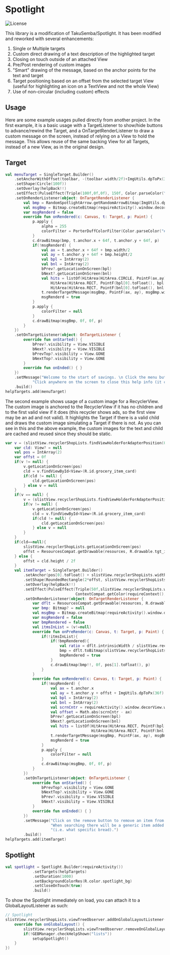 # Spotlight

![License](https://img.shields.io/badge/License-Apache%202.0-blue.svg)


This library is a modification of TakuSemba/Spotlight. It has been modified and reworked with several enhancements:
   1. Single or Multiple targets 
   2. Custom direct drawing of a text description of the highlighted target 
   3. Closing on touch outside of an attached View
   4. Pre/Post rendering of custom images
   5. "Smart" drawing of the message, based on the anchor points for the text and target
   6. Target positioning based on an offset from the selected target View (useful for highlighting an icon on a TextView and not the whole View)
   7. Use of non-circular (including custom) effects

## Usage

Here are some example usages pulled directly from another project. 
In the first example, it is a basic usage with a TargetListener to show/hide buttons to advance/rewind the Target, and a OnTargetRenderListener 
to draw a custom message on the screen, instead of relying on a View to hold the message. This allows reuse of the same backing View for all Targets, 
instead of a new View, as in the original design.

## Target
```kotlin
val menuTarget = SingleTarget.Builder()
    .setAnchorWithOffset(toolbar, -(toolbar.width/2f)+ImgUtils.dpToPx(30), 0f)
    .setShape(Circle(100f))
    .setOverlay(helpBack!!)
    .setEffect(PulseEffect(Triple(100f,0f,0f), 150f, Color.parseColor("#2e7d32"), 2000))
    .setOnRenderListener(object: OnTargetRenderListener {
        val bmp = RandomSpotlightArrow.getRandomArrowBitmap(ImgUtils.dpToPx(96).toFloat(), false, 180f)
        val msgBmp = Bitmap.createBitmap(requireActivity().window.decorView.width,requireActivity().window.decorView.height, Bitmap.Config.ARGB_8888)
        var msgRenderd = false
        override fun onRendered(c: Canvas, t: Target, p: Paint) {
            p.apply {
                alpha = 255
                colorFilter = PorterDuffColorFilter(Color.parseColor("#ffff0000"), PorterDuff.Mode.SRC_IN)
            }
            c.drawBitmap(bmp, t.anchor.x + 64f, t.anchor.y + 64f, p)
            if(!msgRenderd) {
                val ax = t.anchor.x + 64f + bmp.width/2
                val ay = t.anchor.y + 64f + bmp.height/2
                val bpl = IntArray(2)
                val bnl = IntArray(2)
                bPrev?.getLocationOnScreen(bpl)
                bNext?.getLocationOnScreen(bnl)
                val hits = listOf(HitArea(HitArea.CIRCLE, PointF(ax,ay), ImgUtils.dpToPx(64).toFloat()),
                    HitArea(HitArea.RECT, PointF(bpl[0].toFloat(), bpl[1].toFloat()), bPrev!!.width.toFloat(), bPrev!!.height.toFloat()),
                    HitArea(HitArea.RECT, PointF(bnl[0].toFloat(), bnl[1].toFloat()), bNext!!.width.toFloat(), bNext!!.height.toFloat()))
                t.renderTargetMessage(msgBmp, PointF(ax, ay), msgBmp.width - ax - 20, hits)
                msgRenderd = true
            }
            p.apply {
                colorFilter = null
            }
            c.drawBitmap(msgBmp, 0f, 0f, p)
        }
    })
    .setOnTargetListener(object: OnTargetListener {
        override fun onStarted() {
            bPrev?.visibility = View.VISIBLE
            bNext?.visibility = View.VISIBLE
            bPrevTop?.visibility = View.GONE
            bNextTop?.visibility = View.GONE
        }
        override fun onEnded() { }
    })
    .setMessage("Welcome to the start of savings. \n Click the menu button to access your grocery lists, find stores, scan receipts, and more. \n " +
            "Click anywhere on the screen to close this help info (it can be accessed again at anytime from the menu).")
    .build()
helpTargets.add(menuTarget)
```

The second example shows usage of a custom image for a RecyclerView. The custom image is anchored to the RecyclerView if it has no children
and to the first valid view if it does (this recycler shows ads, so the first view may be an ad and not valid). It highlights the Target if
there is a valid child and draws the custom image simulating a Target if there is not.
As you can see in this and the above example, the custom images for the text and child are cached and reused since they should be static.

```kotlin
var v = (slistView.recyclerShopLists.findViewHolderForAdapterPosition(0)?.itemView)
    var cld: View? = null
    val pos = IntArray(2)
    var offst = 0f
    if(v != null) {
        v.getLocationOnScreen(pos)
        cld = v.findViewById<View>(R.id.grocery_item_card)
        if(cld != null) {
            cld.getLocationOnScreen(pos)
        } else v = null
    }
    if(v == null) {
        v = (slistView.recyclerShopLists.findViewHolderForAdapterPosition(1)?.itemView)
        if(v != null) {
            v.getLocationOnScreen(pos)
            cld = v.findViewById<View>(R.id.grocery_item_card)
            if(cld != null) {
                cld.getLocationOnScreen(pos)
            } else v = null
        }
    }
    if(cld==null){
        slistView.recyclerShopLists.getLocationOnScreen(pos)
        offst = ResourcesCompat.getDrawable(resources, R.drawable.tgt_item_list, null)!!.intrinsicHeight / 2f        
    } else {
        offst = cld.height / 2f
    }
    val itemTarget = SingleTarget.Builder()
        .setAnchor(pos[0].toFloat() + slistView.recyclerShopLists.width/2, pos[1].toFloat() + offst)
        .setShape(RoundedRectangle(2*offst, slistView.recyclerShopLists.width.toFloat(), 5f))
        .setOverlay(helpBack!!)
        .setEffect(PulseEffect(Triple(50f,slistView.recyclerShopLists.width.toFloat(),2*offst + 25), 5f,
                               ContextCompat.getColor(requireContext(), R.color.colorAccent),2000, effectShape = EFFECT_SHAPE_RECTANGLE))
        .setOnRenderListener(object: OnTargetRenderListener {
            var dflt = ResourcesCompat.getDrawable(resources, R.drawable.tgt_item_list, null)!!
            var bmp: Bitmap? = null
            val msgBmp = Bitmap.createBitmap(requireActivity().window.decorView.width,requireActivity().window.decorView.height, Bitmap.Config.ARGB_8888)
            var msgRenderd = false
            var bmpRendered = false
            val itmsInList = (v!=null)
            override fun onPreRender(c: Canvas, t: Target, p: Paint) {
                if(!itmsInList){
                    if(!bmpRendered){
                        val ratio = dflt.intrinsicWidth / slistView.recyclerShopLists.width.toFloat()
                        bmp = dflt.toBitmap(slistView.recyclerShopLists.width, (dflt.intrinsicHeight * ratio).toInt())
                        bmpRendered = true
                    }
                    c.drawBitmap(bmp!!, 0f, pos[1].toFloat(), p)
                }
            }
            override fun onRendered(c: Canvas, t: Target, p: Paint) {
                if(!msgRenderd) {
                    val ax = t.anchor.x
                    val ay = t.anchor.y + offst + ImgUtils.dpToPx(36f)
                    val bpl = IntArray(2)
                    val bnl = IntArray(2)
                    val scrnCntr = requireActivity().window.decorView.width/2 // Want centered on object offset from center of screen, so available
                    val offset = Math.abs(scrnCntr - ax)                      // width is ScreenWidth - (2 * offset width)
                    bPrev?.getLocationOnScreen(bpl)
                    bNext?.getLocationOnScreen(bnl)
                    val hits = listOf(HitArea(HitArea.RECT, PointF(bpl[0].toFloat(), bpl[1].toFloat()), bPrev!!.width.toFloat(), bPrev!!.height.toFloat()),
                                      HitArea(HitArea.RECT, PointF(bnl[0].toFloat(), bnl[1].toFloat()), bNext!!.width.toFloat(), bNext!!.height.toFloat()))
                    t.renderTargetMessage(msgBmp, PointF(ax, ay), msgBmp.width - (offset*2f) - 30f, hits)
                    msgRenderd = true
                }
                p.apply {
                    colorFilter = null
                }
                c.drawBitmap(msgBmp, 0f, 0f, p)
            }
        })
        .setOnTargetListener(object: OnTargetListener {
            override fun onStarted() {
                bPrevTop?.visibility = View.GONE
                bNextTop?.visibility = View.GONE
                bPrev?.visibility = View.VISIBLE
                bNext?.visibility = View.VISIBLE
            }
            override fun onEnded() { }
        })
        .setMessage("Click on the remove button to remove an item from the list (when searching, click on the add button to add it to the list). \n " +
                    "When searching there will be a generic item added to the list, that you can add if unsure of which particular item you want " +
                    "(i.e. what specific bread).")
        .build()
helpTargets.add(itemTarget)
```

## Spotlight
```kotlin
val spotlight = Spotlight.Builder(requireActivity())
            .setTargets(helpTargets)
            .setDuration(1000)
            .setBackgroundColorRes(R.color.spotlight_bg)
            .setCloseOnTouch(true)
            .build()
```

To show the Spotlight immediately on load, you can attach it to a GlobalLayoutListener as such:

```kotlin
// Spotlight
slistView.recyclerShopLists.viewTreeObserver.addOnGlobalLayoutListener( object: ViewTreeObserver.OnGlobalLayoutListener {
    override fun onGlobalLayout() {
        slistView.recyclerShopLists.viewTreeObserver.removeOnGlobalLayoutListener(this)
        if(!GEBManager.checkHelpShown("lists"))
            setupSpotlight()
    }
})
```

